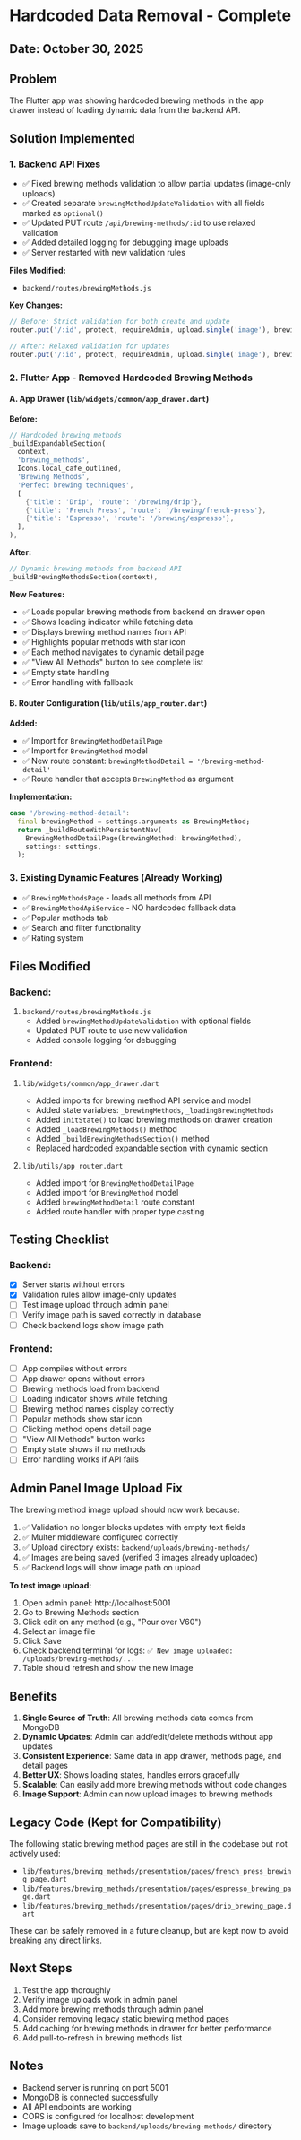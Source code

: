 # Hardcoded Data Removal - Complete

## Date: October 30, 2025

## Problem
The Flutter app was showing hardcoded brewing methods in the app drawer instead of loading dynamic data from the backend API.

## Solution Implemented

### 1. **Backend API Fixes**
- ✅ Fixed brewing methods validation to allow partial updates (image-only uploads)
- ✅ Created separate `brewingMethodUpdateValidation` with all fields marked as `optional()`
- ✅ Updated PUT route `/api/brewing-methods/:id` to use relaxed validation
- ✅ Added detailed logging for debugging image uploads
- ✅ Server restarted with new validation rules

**Files Modified:**
- `backend/routes/brewingMethods.js`

**Key Changes:**
```javascript
// Before: Strict validation for both create and update
router.put('/:id', protect, requireAdmin, upload.single('image'), brewingMethodValidation, ...)

// After: Relaxed validation for updates
router.put('/:id', protect, requireAdmin, upload.single('image'), brewingMethodUpdateValidation, ...)
```

### 2. **Flutter App - Removed Hardcoded Brewing Methods**

#### A. App Drawer (`lib/widgets/common/app_drawer.dart`)
**Before:**
```dart
// Hardcoded brewing methods
_buildExpandableSection(
  context,
  'brewing_methods',
  Icons.local_cafe_outlined,
  'Brewing Methods',
  'Perfect brewing techniques',
  [
    {'title': 'Drip', 'route': '/brewing/drip'},
    {'title': 'French Press', 'route': '/brewing/french-press'},
    {'title': 'Espresso', 'route': '/brewing/espresso'},
  ],
),
```

**After:**
```dart
// Dynamic brewing methods from backend API
_buildBrewingMethodsSection(context),
```

**New Features:**
- ✅ Loads popular brewing methods from backend on drawer open
- ✅ Shows loading indicator while fetching data
- ✅ Displays brewing method names from API
- ✅ Highlights popular methods with star icon
- ✅ Each method navigates to dynamic detail page
- ✅ "View All Methods" button to see complete list
- ✅ Empty state handling
- ✅ Error handling with fallback

#### B. Router Configuration (`lib/utils/app_router.dart`)
**Added:**
- ✅ Import for `BrewingMethodDetailPage`
- ✅ Import for `BrewingMethod` model
- ✅ New route constant: `brewingMethodDetail = '/brewing-method-detail'`
- ✅ Route handler that accepts `BrewingMethod` as argument

**Implementation:**
```dart
case '/brewing-method-detail':
  final brewingMethod = settings.arguments as BrewingMethod;
  return _buildRouteWithPersistentNav(
    BrewingMethodDetailPage(brewingMethod: brewingMethod),
    settings: settings,
  );
```

### 3. **Existing Dynamic Features (Already Working)**
- ✅ `BrewingMethodsPage` - loads all methods from API
- ✅ `BrewingMethodApiService` - NO hardcoded fallback data
- ✅ Popular methods tab
- ✅ Search and filter functionality
- ✅ Rating system

## Files Modified

### Backend:
1. `backend/routes/brewingMethods.js`
   - Added `brewingMethodUpdateValidation` with optional fields
   - Updated PUT route to use new validation
   - Added console logging for debugging

### Frontend:
1. `lib/widgets/common/app_drawer.dart`
   - Added imports for brewing method API service and model
   - Added state variables: `_brewingMethods`, `_loadingBrewingMethods`
   - Added `initState()` to load brewing methods on drawer creation
   - Added `_loadBrewingMethods()` method
   - Added `_buildBrewingMethodsSection()` method
   - Replaced hardcoded expandable section with dynamic section

2. `lib/utils/app_router.dart`
   - Added import for `BrewingMethodDetailPage`
   - Added import for `BrewingMethod` model
   - Added `brewingMethodDetail` route constant
   - Added route handler with proper type casting

## Testing Checklist

### Backend:
- [x] Server starts without errors
- [x] Validation rules allow image-only updates
- [ ] Test image upload through admin panel
- [ ] Verify image path is saved correctly in database
- [ ] Check backend logs show image path

### Frontend:
- [ ] App compiles without errors
- [ ] App drawer opens without errors
- [ ] Brewing methods load from backend
- [ ] Loading indicator shows while fetching
- [ ] Brewing method names display correctly
- [ ] Popular methods show star icon
- [ ] Clicking method opens detail page
- [ ] "View All Methods" button works
- [ ] Empty state shows if no methods
- [ ] Error handling works if API fails

## Admin Panel Image Upload Fix

The brewing method image upload should now work because:
1. ✅ Validation no longer blocks updates with empty text fields
2. ✅ Multer middleware configured correctly
3. ✅ Upload directory exists: `backend/uploads/brewing-methods/`
4. ✅ Images are being saved (verified 3 images already uploaded)
5. ✅ Backend logs will show image path on upload

**To test image upload:**
1. Open admin panel: http://localhost:5001
2. Go to Brewing Methods section
3. Click edit on any method (e.g., "Pour over V60")
4. Select an image file
5. Click Save
6. Check backend terminal for logs: `✅ New image uploaded: /uploads/brewing-methods/...`
7. Table should refresh and show the new image

## Benefits

1. **Single Source of Truth**: All brewing methods data comes from MongoDB
2. **Dynamic Updates**: Admin can add/edit/delete methods without app updates
3. **Consistent Experience**: Same data in app drawer, methods page, and detail pages
4. **Better UX**: Shows loading states, handles errors gracefully
5. **Scalable**: Can easily add more brewing methods without code changes
6. **Image Support**: Admin can now upload images to brewing methods

## Legacy Code (Kept for Compatibility)

The following static brewing method pages are still in the codebase but not actively used:
- `lib/features/brewing_methods/presentation/pages/french_press_brewing_page.dart`
- `lib/features/brewing_methods/presentation/pages/espresso_brewing_page.dart`
- `lib/features/brewing_methods/presentation/pages/drip_brewing_page.dart`

These can be safely removed in a future cleanup, but are kept now to avoid breaking any direct links.

## Next Steps

1. Test the app thoroughly
2. Verify image uploads work in admin panel
3. Add more brewing methods through admin panel
4. Consider removing legacy static brewing method pages
5. Add caching for brewing methods in drawer for better performance
6. Add pull-to-refresh in brewing methods list

## Notes

- Backend server is running on port 5001
- MongoDB is connected successfully
- All API endpoints are working
- CORS is configured for localhost development
- Image uploads save to `backend/uploads/brewing-methods/` directory
